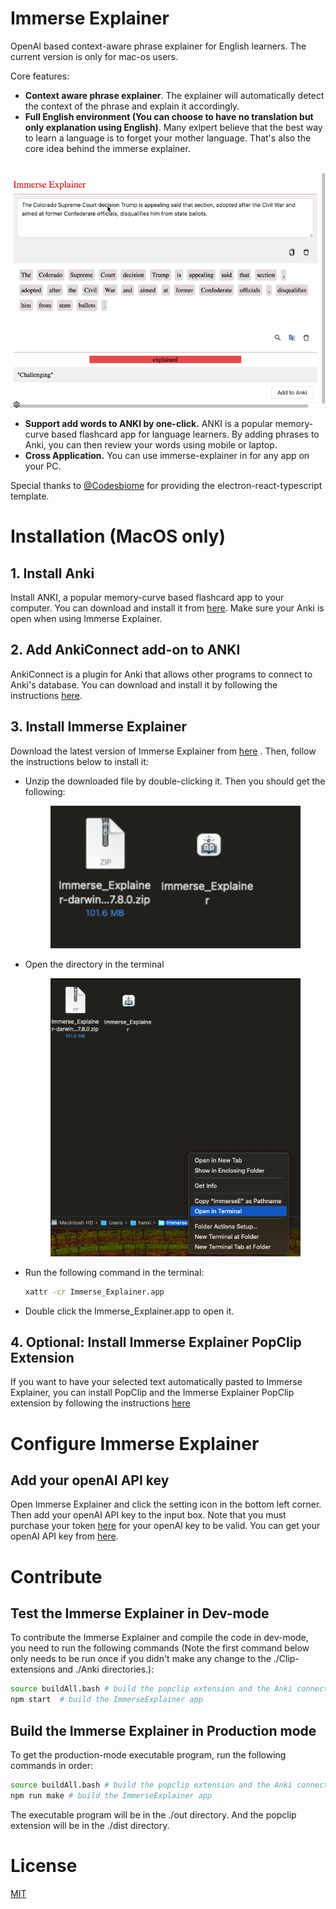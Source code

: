 # Immerse Explainer

OpenAI based context-aware phrase explainer for English learners. The current version is only for mac-os users.

Core features:
- **Context aware phrase explainer**. The explainer will automatically detect the context of the phrase and explain it accordingly. 
- **Full English environment (You can choose to have no translation but only explanation using English)**. Many exlpert believe that the best way to learn a language is to forget your mother language. That's also the core idea behind the immerse explainer. 


<br>
<img src="./assets/images/example.gif" alt='example usage'/>

- **Support add words to ANKI by one-click.** ANKI is a popular memory-curve based flashcard app for language learners. By adding phrases to Anki, you can then review your words using mobile or laptop.
- **Cross Application.** You can use immerse-explainer in for any app on your PC.

Special thanks to [@Codesbiome](https://github.com/codesbiome) for providing the electron-react-typescript template.

# Installation (MacOS only)
## 1. Install Anki
Install ANKI, a popular memory-curve based flashcard app to your computer. You can download and install it from [here](https://apps.ankiweb.net/). Make sure your Anki is open when using Immerse Explainer.
## 2. Add AnkiConnect add-on to ANKI
AnkiConnect is a plugin for Anki that allows other programs to connect to Anki's database. You can download and install it by following the instructions [here](https://ankiweb.net/shared/info/2055492159).
## 3. Install Immerse Explainer
Download the latest version of Immerse Explainer from [here](https://github.com/iq180fq200/ImmerseExplainer/releases/download/v0.1/Immerse_Explainer-darwin-arm64-7.8.0.zip) . Then, follow the instructions below to install it:
- Unzip the downloaded file by double-clicking it. Then you should get the following:
  <p align="center">
      <img width="400" alt="image" src="./assets/images/unzip.png">
  </p>
- Open the directory in the terminal
    <p align="center">
        <img width="400" alt="image" src="./assets/images/openTerminal.png">
    </p>
- Run the following command in the terminal:
    ```bash
    xattr -cr Immerse_Explainer.app
    ```
- Double click the Immerse_Explainer.app to open it.
## 4. Optional: Install Immerse Explainer PopClip Extension
If you want to have your selected text automatically pasted to Immerse Explainer, you can install PopClip and the Immerse Explainer PopClip extension by following the instructions [here](./PopClip.md)
<br>

# Configure Immerse Explainer
## Add your openAI API key
Open Immerse Explainer and click the setting icon in the bottom left corner. Then add your openAI API key to the input box. Note that you must purchase your token [here](https://platform.openai.com/usage) for your openAI key to be valid. You can get your openAI API key from [here](https://platform.openai.com/api-keys).

# Contribute
## Test the Immerse Explainer in Dev-mode
To contribute the Immerse Explainer and compile the code in dev-mode, you need to run the following commands (Note the first command below only needs to be run once if you didn't make any change to the ./Clip-extensions and ./Anki directories.):

```bash
source buildAll.bash # build the popclip extension and the Anki connector. 
npm start  # build the ImmerseExplainer app
```
## Build the Immerse Explainer in Production mode
To get the production-mode executable program, run the following commands in order:
```bash
source buildAll.bash # build the popclip extension and the Anki connector
npm run make # build the ImmerseExplainer app
```
The executable program will be in the ./out directory. And the popclip extension will be in the ./dist directory.

# License
[MIT](https://choosealicense.com/licenses/mit/)